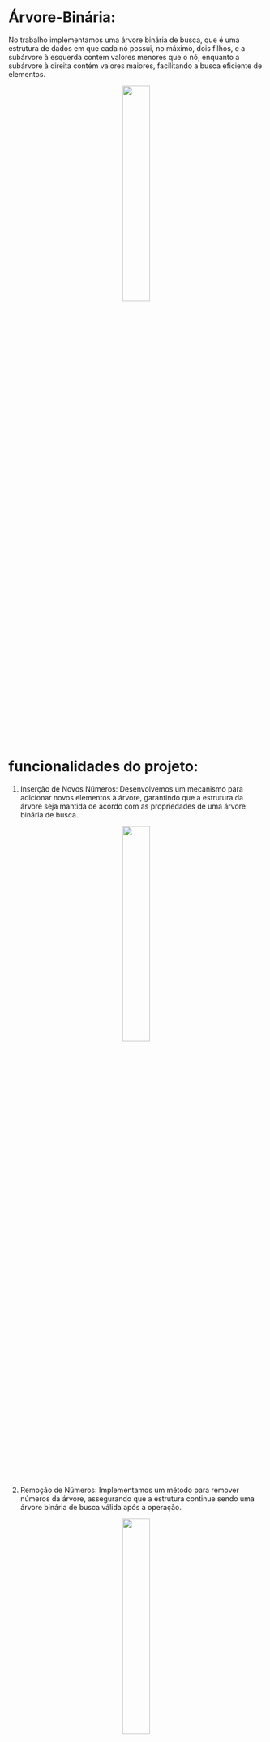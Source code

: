# Árvore-Binária: 
No trabalho implementamos uma árvore binária de busca, que é uma estrutura de dados em que cada nó possui, no máximo, dois filhos, e a subárvore à esquerda contém valores menores que o nó, enquanto a subárvore à direita contém valores maiores, facilitando a busca eficiente de elementos.

<p align="center" width="100%">
  <img width="33%" src="https://user-images.githubusercontent.com/107360437/270016163-e0180ddf-b16f-4942-860c-c6756f44f95d.png">
</p>

# funcionalidades do projeto:

1. Inserção de Novos Números:
Desenvolvemos um mecanismo para adicionar novos elementos à árvore, garantindo que a estrutura da árvore seja mantida de acordo com as propriedades de uma árvore binária de busca.

<p align="center" width="100%">
  <img width="33%" src="https://user-images.githubusercontent.com/107360437/270015946-9ab4a9ac-cdb0-4f8a-9af9-cbb08f1d8f23.png">
</p>

2. Remoção de Números:
 Implementamos um método para remover números da árvore, assegurando que a estrutura continue sendo uma árvore binária de busca válida após a operação.

<p align="center" width="100%">
  <img width="33%" src="https://user-images.githubusercontent.com/107360437/270015296-143ef007-a91f-4a26-afaa-82ee0bdbd616.png">
</p>

3. Busca de Elementos:
Criamos um algoritmo eficiente de busca, permitindo localizar elementos específicos na árvore com rapidez.

<p align="center" width="100%">
  <img width="33%" src="https://user-images.githubusercontent.com/107360437/270016118-f9a9af66-c900-4f47-90fe-13f1e843d9c3.png">
</p>

4. Impressão da Árvore:
Desenvolvemos uma função para imprimir a estrutura da árvore, facilitando a visualização e compreensão de sua organização.

<p align="center" width="100%">
  <img width="33%" src="https://user-images.githubusercontent.com/107360437/270016163-e0180ddf-b16f-4942-860c-c6756f44f95d.png">
</p>


# Como funciona o código:

# 1. Inserção de Novos Números(Tree.java):
   Modo em recursividade
   

# 2. Remoção de Números(Tree.java):

  São 3 situações de exclusão sendo, se há nenhum filho, se há 1 filho e se há 2 filhos.
   
	  1.	Exclusão quando não há filhos:
		  •	Nesse caso, basta remover o nó da árvore. Não há filhos para se preocupar, então a exclusão é direta. O nó simplesmente é removido da árvore.
	  
	  2.	Exclusão quando há um filho:
		  •	Se o nó a ser excluído tem apenas um filho, o procedimento é um pouco mais complexo.
		  •	O nó a ser excluído é substituído pelo seu único filho.
		  •	A árvore ainda mantém a propriedade de árvore binária de busca, pois todos os elementos na subárvore esquerda (se existir) são menores que o nó pai, e todos os elementos na subárvore direita (se existir) são maiores.
		  •	O nó original é removido.
	
	  3.	Exclusão quando há dois filhos:
		  •	Este é o caso mais complexo.
		  •	Primeiro, encontra-se o nó sucessor do nó a ser excluído. O sucessor é o menor elemento na subárvore direita do nó a ser excluído. Isso garante que o sucessor seja maior que todos os elementos na subárvore esquerda e menor que todos os elementos na subárvore direita do nó a ser excluído.
		  •	O valor do nó sucessor substitui o valor do nó a ser excluído.
		  •	Agora, o problema se reduz a excluir o nó sucessor, que pode ser tratado como um dos dois primeiros casos.

# 3. Busca de Elementos(Tree.java):
   
   
# 4. Impressão da Árvore(Tree.java):
   


# Demais Arquivos

Main.java: É um programa interativo onde o usuário pode inserir, procurar e remover elementos em uma árvore binária. Após cada operação, a árvore é impressa de forma visualmente representativa no console, e o programa continua a aguardar novas ações do usuário até que a opção de finalizar seja escolhida.

Node.java: A classe Node representa um nó em uma estrutura de árvore binária, contendo um valor inteiro (info) e referências para os nós esquerdo (left) e direito (right). Além disso, o construtor inicializa o nó com o valor informado e define as referências como nulas.

Trunk.java: A classe Trunk é utilizada para representar a estrutura de um nó auxiliar em uma árvore de impressão, contendo uma referência ao nó anterior (prev) e uma string (str) que armazena a representação gráfica do tronco.



